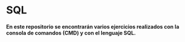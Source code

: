 # SQL

#### En este repositorio se encontrarán varios ejercicios realizados con la consola de comandos (CMD) y con el lenguaje SQL.


<!--https://www.ibm.com/docs/es/psfa/7.1.0?topic=reference-delete-->

